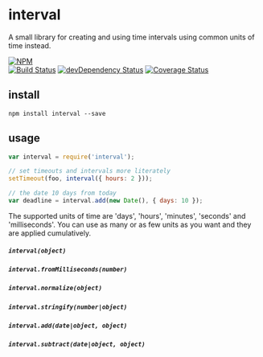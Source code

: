 # interval

A small library for creating and using time intervals using common units
of time instead.

[![NPM][npm-badge]][npm-badge-url]  
[![Build Status][travis-badge]][travis-badge-url]
[![devDependency Status][david-dev-badge]][david-dev-badge-url]
[![Coverage Status][coveralls-badge]][coveralls-badge-url]

## install

`npm install interval --save`

## usage

```js
var interval = require('interval');

// set timeouts and intervals more literately
setTimeout(foo, interval({ hours: 2 }));

// the date 10 days from today
var deadline = interval.add(new Date(), { days: 10 });
```
The supported units of time are 'days', 'hours', 'minutes', 'seconds'
and 'milliseconds'.  You can use as many or as few units as you want
and they are applied cumulatively. 

##### `interval(object)`
##### `interval.fromMilliseconds(number)`
##### `interval.normalize(object)`
##### `interval.stringify(number|object)`
##### `interval.add(date|object, object)`
##### `interval.subtract(date|object, object)`

[travis-badge]: https://travis-ci.org/knownasilya/interval.svg?branch=master
[travis-badge-url]: https://travis-ci.org/knownasilya/interval
[david-dev-badge]: https://david-dm.org/knownasilya/interval/dev-status.svg
[david-dev-badge-url]: https://david-dm.org/knownasilya/interval#info=devDependencies
[coveralls-badge]: https://coveralls.io/repos/knownasilya/interval/badge.svg?branch=master
[coveralls-badge-url]: https://coveralls.io/r/knownasilya/interval?branch=master
[npm-badge]: https://nodei.co/npm/interval.png?downloads=true&stars=true
[npm-badge-url]: https://nodei.co/npm/interval/
